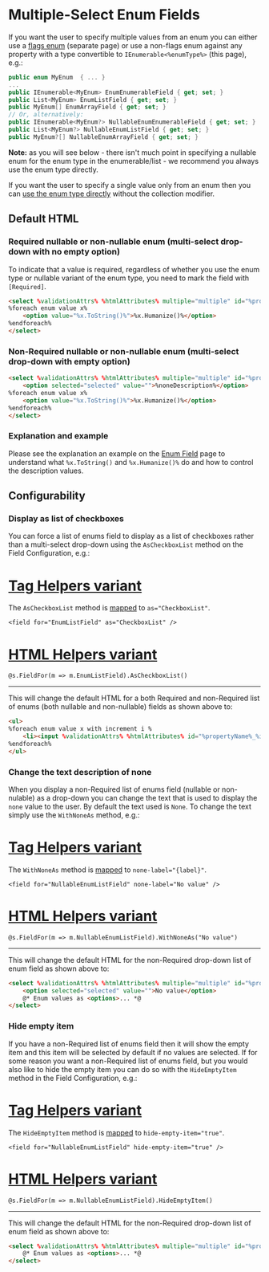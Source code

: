 # Multiple-Select Enum Fields

If you want the user to specify multiple values from an enum you can either use a [flags enum](flags-enum.md) (separate page) or use a non-flags enum against any property with a type convertible to `IEnumerable<%enumType%>` (this page), e.g.:

```cs
public enum MyEnum  { ... }
...
public IEnumerable<MyEnum> EnumEnumerableField { get; set; }
public List<MyEnum> EnumListField { get; set; }
public MyEnum[] EnumArrayField { get; set; }
// Or, alternatively:
public IEnumerable<MyEnum?> NullableEnumEnumerableField { get; set; }
public List<MyEnum?> NullableEnumListField { get; set; }
public MyEnum?[] NullableEnumArrayField { get; set; }
```

**Note:** as you will see below - there isn't much point in specifying a nullable enum for the enum type in the enumerable/list - we recommend you always use the enum type directly.

If you want the user to specify a single value only from an enum then you can [use the enum type directly](enum.md) without the collection modifier.

## Default HTML

### Required nullable or non-nullable enum (multi-select drop-down with no empty option)

To indicate that a value is required, regardless of whether you use the enum type or nullable variant of the enum type, you need to mark the field with `[Required]`.

```html
<select %validationAttrs% %htmlAttributes% multiple="multiple" id="%propertyName%" name="%propertyName%" required="required">
%foreach enum value x%
    <option value="%x.ToString()%">%x.Humanize()%</option>
%endforeach%
</select>
```

### Non-Required nullable or non-nullable enum (multi-select drop-down with empty option)

```html
<select %validationAttrs% %htmlAttributes% multiple="multiple" id="%propertyName%" name="%propertyName%">
    <option selected="selected" value="">%noneDescription%</option>
%foreach enum value x%
    <option value="%x.ToString()%">%x.Humanize()%</option>
%endforeach%
</select>
```

### Explanation and example

Please see the explanation an example on the [Enum Field](enum.md#explanation-and-example) page to understand what `%x.ToString()` and `%x.Humanize()%` do and how to control the description values.

## Configurability

### Display as list of checkboxes

You can force a list of enums field to display as a list of checkboxes rather than a multi-select drop-down using the `AsCheckboxList` method on the Field Configuration, e.g.:

# [Tag Helpers variant](#tab/checkbox-list-th)

The `AsCheckboxList` method is [mapped](./field-configuration.md#mapped-attributes) to `as="CheckboxList"`.

```cshtml
<field for="EnumListField" as="CheckboxList" />
```

# [HTML Helpers variant](#tab/checkbox-list-hh)

```cshtml
@s.FieldFor(m => m.EnumListField).AsCheckboxList()
```

***


This will change the default HTML for a both Required and non-Required list of enums (both nullable and non-nullable) fields as shown above to:

```html
<ul>
%foreach enum value x with increment i %
    <li><input %validationAttrs% %htmlAttributes% id="%propertyName%_%i%" name="%propertyName%" type="checkbox" value="%x.ToString()%" /> <label for="%propertyName%_%i%">%x.Humanize()%</label></li>
%endforeach%
</ul>
```

### Change the text description of none

When you display a non-Required list of enums field (nullable or non-nulable) as a drop-down you can change the text that is used to display the `none` value to the user. By default the text used is `None`. To change the text simply use the `WithNoneAs` method, e.g.:

# [Tag Helpers variant](#tab/none-label-th)

The `WithNoneAs` method is [mapped](./field-configuration.md#mapped-attributes) to `none-label="{label}"`.

```cshtml
<field for="NullableEnumListField" none-label="No value" />
```

# [HTML Helpers variant](#tab/none-label-hh)

```cshtml
@s.FieldFor(m => m.NullableEnumListField).WithNoneAs("No value")
```

***

This will change the default HTML for the non-Required drop-down list of enum field as shown above to:

```html
<select %validationAttrs% %htmlAttributes% multiple="multiple" id="%propertyName%" name="%propertyName%">
    <option selected="selected" value="">No value</option>
    @* Enum values as <options>... *@
</select>
```

### Hide empty item
If you have a non-Required list of enums field then it will show the empty item and this item will be selected by default if no values are selected. If for some reason you want a non-Required list of enums field, but you would also like to hide the empty item you can do so with the `HideEmptyItem` method in the Field Configuration, e.g.:

# [Tag Helpers variant](#tab/xxx-th)

The `HideEmptyItem` method is [mapped](./field-configuration.md#mapped-attributes) to `hide-empty-item="true"`.

```cshtml
<field for="NullableEnumListField" hide-empty-item="true" />
```

# [HTML Helpers variant](#tab/xxx-hh)

```cshtml
@s.FieldFor(m => m.NullableEnumListField).HideEmptyItem()
```

***


This will change the default HTML for the non-Required drop-down list of enum field as shown above to:

```html
<select %validationAttrs% %htmlAttributes% multiple="multiple" id="%propertyName%" name="%propertyName%">
    @* Enum values as <options>... *@
</select>
```
